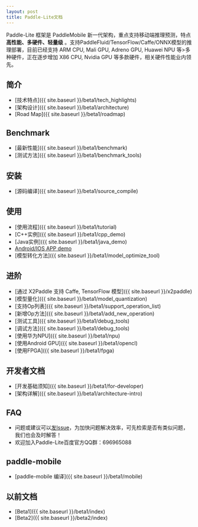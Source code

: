 ```yaml
---
layout: post
title: Paddle-Lite文档
---
```


Paddle-Lite 框架是 PaddleMobile 新一代架构，重点支持移动端推理预测，特点**高性能、多硬件、轻量级** 。支持PaddleFluid/TensorFlow/Caffe/ONNX模型的推理部署，目前已经支持 ARM CPU, Mali GPU, Adreno GPU, Huawei NPU 等>多种硬件，正在逐步增加 X86 CPU, Nvidia GPU 等多款硬件，相关硬件性能业内领先。


## 简介

- [技术特点]({{ site.baseurl }}/beta1/tech_highlights)
- [架构设计]({{ site.baseurl }}/beta1/architecture)
- [Road Map]({{ site.baseurl }}/beta1/roadmap)

## Benchmark

- [最新性能]({{ site.baseurl }}/beta1/benchmark)
- [测试方法]({{ site.baseurl }}/beta1/benchmark_tools)

## 安装

- [源码编译]({{ site.baseurl }}/beta1/source_compile)

## 使用

- [使用流程]({{ site.baseurl }}/beta1/tutorial)
- [C++实例]({{ site.baseurl }}/beta1/cpp_demo)
- [Java实例]({{ site.baseurl }}/beta1/java_demo)
- [Android/IOS APP demo](https://github.com/PaddlePaddle/Paddle-Lite-Demo)
- [模型转化方法]({{ site.baseurl }}/beta1/model_optimize_tool)

## 进阶

- [通过 X2Paddle 支持 Caffe, TensorFlow 模型]({{ site.baseurl }}/x2paddle)
- [模型量化]({{ site.baseurl }}/beta1/model_quantization)
- [支持Op列表]({{ site.baseurl }}/beta1/support_operation_list)
- [新增Op方法]({{ site.baseurl }}/beta1/add_new_operation)
- [测试工具]({{ site.baseurl }}/beta1/debug_tools)
- [调试方法]({{ site.baseurl }}/beta1/debug_tools)
- [使用华为NPU]({{ site.baseurl }}/beta1/npu)
- [使用Android GPU]({{ site.baseurl }}/beta1/opencl)
- [使用FPGA]({{ site.baseurl }}/beta1/fpga)

## 开发者文档

- [开发基础须知]({{ site.baseurl }}/beta1/for-developer)
- [架构详解]({{ site.baseurl }}/beta1/architecture-intro)

## FAQ

- 问题或建议可以[发Issue](https://github.com/PaddlePaddle/Paddle-Lite/issues)，为加快问题解决效率，可先检索是否有类似问题，我们也会及时解答！
- 欢迎加入Paddle-Lite百度官方QQ群：696965088

## paddle-mobile

- [paddle-mobile 编译]({{ site.baseurl }}/beta1/mobile)

## 以前文档
- [Beta1]({{ site.baseurl }}/beta1/index)
- [Beta2]({{ site.baseurl }}/beta2/index)
